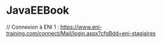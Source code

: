 # JavaEEBook
// Connexion à ENI
1 : https://www.eni-training.com/connect/Mail/login.aspx?cfgBdd=eni-stagiaires


